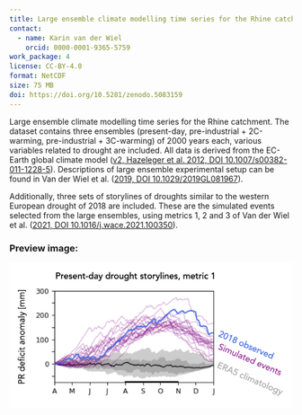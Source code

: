 ```yaml
---
title: Large ensemble climate modelling time series for the Rhine catchment
contact:
  - name: Karin van der Wiel
    orcid: 0000-0001-9365-5759
work_package: 4
license: CC-BY-4.0
format: NetCDF
size: 75 MB
doi: https://doi.org/10.5281/zenodo.5083159
---
```


Large ensemble climate modelling time series for the Rhine catchment. The dataset contains three ensembles (present-day, pre-industrial + 2C-warming, pre-industrial + 3C-warming) of 2000 years each, various variables related to drought are included. All data is derived from the EC-Earth global climate model ([v2, Hazeleger et al. 2012, DOI 10.1007/s00382-011-1228-5](https://link.springer.com/article/10.1007/s00382-011-1228-5)). Descriptions of large ensemble experimental setup can be found in Van der Wiel et al. ([2019, DOI 10.1029/2019GL081967](https://agupubs.onlinelibrary.wiley.com/doi/full/10.1029/2019GL081967)).

Additionally, three sets of storylines of droughts similar to the western European drought of 2018 are included. These are the simulated events selected from the large ensembles, using metrics 1, 2 and 3 of Van der Wiel et al. ([2021, DOI 10.1016/j.wace.2021.100350](https://www.sciencedirect.com/science/article/pii/S2212094721000438)).

### Preview image:
![preview](drought.png)
